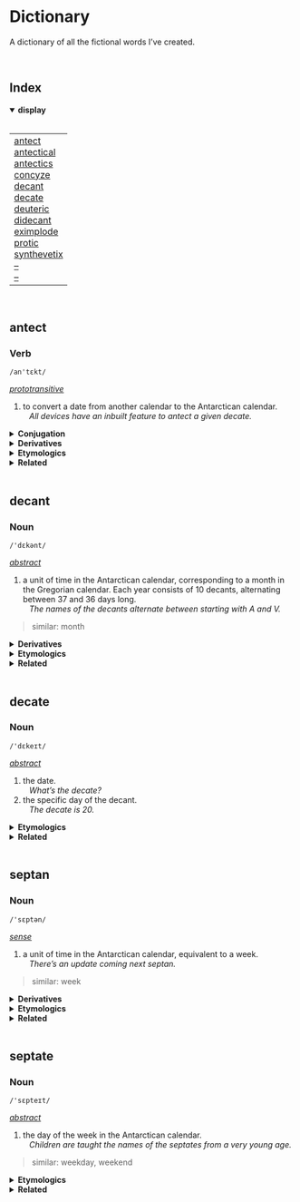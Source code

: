 # Dictionary

A dictionary of all the fictional words I’ve created.


<br>


## Index

<details open>
  <summary> <b> display </b> </summary> <br>

<table>
  <td>
    <a href="#antect"> antect </a> <br>
    <a href="#antectical"> antectical </a> <br>
    <a href="#antectics"> antectics </a> <br>
    <a href="#concyze"> concyze </a> <br>
    <a href="#decant"> decant </a> <br>
    <a href="#decate"> decate </a> <br>
    <a href="#deuteric"> deuteric </a> <br>
    <a href="#didecant"> didecant </a> <br>
    <a href="#eximplode"> eximplode </a> <br>
    <a href="#protic"> protic </a> <br>
    <a href="#synthevetix"> synthevetix </a> <br>
    <a href="#"> – </a> <br>
    <a href="#"> – </a>
  </td>
</table>

</details>


<br>


## antect

### Verb
`/an'tɛkt/`

*[prototransitive]()*

1. to convert a date from another calendar to the Antarctican calendar.  
&ensp; *All devices have an inbuilt feature to antect a given decate.*

<details>
  <summary> <b> Conjugation </b> </summary> <br>

| tense | participle |
| :---- | :--------- |
| present | antecting |
| past | antected |
| perfect | antuct |

</details>

<details>
  <summary> <b> Derivatives </b> </summary>

&emsp; [antectics](#antectics)  
&emsp; [antectical](#antectical)

</details>

<details>
  <summary> <b> Etymologics </b> </summary>

&emsp; *Spontaneous emergence* may have derived from ‘Antarctica’

</details>

<details>
  <summary> <b> Related </b> </summary>

&emsp; [decate](#decate)

</details>


<br>


## decant

### Noun
`/'dɛkənt/`

*[abstract]()*

1. a unit of time in the Antarctican calendar, corresponding to a month in the Gregorian calendar. Each year consists of 10 decants, alternating between 37 and 36 days long.  
&ensp; *The names of the decants alternate between starting with A and V.*
> similar: month

<details>
  <summary> <b> Derivatives </b> </summary>

&emsp; [didecant](#didecant)  
&emsp; [decate](#decate)

</details>

<details>
  <summary> <b> Etymologics </b> </summary>

&emsp; *New Antarctica* » Greek ***deka*** ‘ten’ + ***ant*** in *Antarctica*

</details>

<details>
  <summary> <b> Related </b> </summary>

&emsp; [septan](#septan)

</details>


<br>


## decate

### Noun
`/'dɛkeɪt/`

*[abstract]()*

1. the date.  
&ensp; *What’s the decate?*
2. the specific day of the decant.  
&ensp; *The decate is 20.*

<details>
  <summary> <b> Etymologics </b> </summary>

&emsp; *New Antarctica* » Greek ***deka*** ‘ten’ + ***-ate***  
&emsp; also from Antarctican *decant*

</details>

<details>
  <summary> <b> Related </b> </summary>

&emsp; [decant](#decant)  
&emsp; [septate](#septate)

</details>


<br>


## septan

### Noun
`/'sɛptən/`

*[sense](abstract)*

1. a unit of time in the Antarctican calendar, equivalent to a week.  
&ensp; *There’s an update coming next septan.*
> similar: week

<details>
  <summary> <b> Derivatives </b> </summary>

&emsp; [septate](#septate)

</details>

<details>
  <summary> <b> Etymologics </b> </summary> <br>

&emsp; *New Antarctica* » ***sept*** in Latin *septem* ‘seven’ + ***-an*** in *Antarctica*

</details>

<details>
  <summary> <b> Related </b> </summary>

&emsp; [decant](#decant)

</details>


<br>


## septate

### Noun
`/'sɛpteɪt/`

*[abstract]()*

1. the day of the week in the Antarctican calendar.  
&ensp; *Children are taught the names of the septates from a very young age.*
> similar: weekday, weekend

<details>
  <summary> <b> Etymologics </b> </summary> <br>

&emsp; *New Antarctica* » ***sept*** in Latin *septem* ‘seven’ + ***-ate***

</details>

<details>
  <summary> <b> Related </b> </summary>

&emsp; [septan](#septan)  
&emsp; [decate](#decate)

</details>
